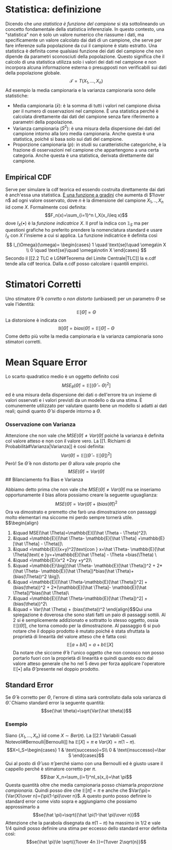 # Statistica: definizione
Dicendo che *una statistica è funzione del campione* si sta sottolineando un concetto fondamentale della statistica inferenziale. In questo contesto, una "statistica" non è solo un valore numerico che riassume i dati, ma specificamente un valore calcolato dai dati di un campione, che serve per fare inferenze sulla popolazione da cui il campione è stato estratto. 
Una statistica è definita come qualsiasi funzione dei dati del campione che non dipende da parametri sconosciuti della popolazione. Questo significa che il calcolo di una statistica utilizza solo i valori dei dati nel campione e non incorpora alcuna informazione esterna o presupposti non verificabili sui dati della popolazione globale.
$$\mathcal{T}=T(X_1,...,X_n)$$
Ad esempio la media campionaria e la varianza campionaria sono delle statistiche:
- Media campionaria ($\bar x$): è la somma di tutti i valori nel campione divisa per il numero di osservazioni nel campione. È una statistica perché è calcolata direttamente dai dati del campione senza fare riferimento a parametri della popolazione.
- Varianza campionaria ($S^2$): è una misura della dispersione dei dati del campione intorno alla loro media campionaria. Anche questa è una statistica, poiché si basa solo sui dati del campione.
- Proporzione campionaria ($p$): in studi su caratteristiche categoriche, è la frazione di osservazioni nel campione che appartengono a una certa categoria. Anche questa è una statistica, derivata direttamente dal campione.

## Empirical CDF
Serve per simulare la cdf teorica ed essendo costruita direttamente dai dati è anch'essa una statistica. <u>È una funzione a gradini</u> che aumenta di $1\over n$ ad ogni valore osservato, dove $n$ è la dimensione del campione $X_1,..,X_n$ iid come $X$. Formalmente così definita: $$F_n(x)=\sum_{i=1}^n I_X(x_i\leq x)$$dove $I_X(\bullet)$ è la *funzione indicatrice* $X$. Il prof la indica con $\mathbb{1}_S$ ma per questioni grafiche ho preferito prendere la nomenclatura standard e usare $I_X$ con $X$ l'insieme a cui si applica. La funzione indicatrice è definita così $$
I_{\Omega}(\omega)=
\begin{cases}
1 \quad \text{se}\quad \omega\in X \\
0 \quad \text{se}\quad \omega\notin X
\end{cases}
$$Secondo il [[2.2 TLC e LGN#Teorema del Limite Centrale|TLC]] la e.cdf tende alla cdf teorica. Dalla e.cdf posso calcolare i quantili empirici.

# Stimatori Corretti
Uno stimatore $\hat \Theta$ è *corretto* o *non distorto* (unbiased) per un parametro $\Theta$ se vale l'identità:$$\mathbb{E}[\hat \Theta]=\Theta$$La distorsione è indicata con $$\mathbb{B}[\hat \Theta]=bias(\hat \Theta)=\mathbb{E}[\hat \Theta]-\Theta$$Come detto più volte la media campionaria e la varianza campionaria sono stimatori corretti.
# Mean Square Error
Lo scarto quadratico medio è un oggetto definito così $$MSE_{\theta}(\hat \Theta)=\mathbb{E}[(\hat \Theta -\Theta)^2]$$ed è una misura della dispersione dei dati o dell'errore tra un insieme di valori osservati e i valori previsti da un modello o da una stima. È comunemente utilizzato  per valutare quanto bene un modello si adatti ai dati reali; quindi quanto $\hat \Theta$ si disperde intorno a $\Theta$.
### Osservazione con Varianza
Attenzione che non vale che $MSE(\hat \Theta)\not=Var(\hat \Theta)$ poiché la varianza è definita col valore atteso e non con il valore vero. La [[1. Richiami di Probabilità#Varianza|Varianza]] è così definita: $$Var(\hat \Theta)=\mathbb{E}\big[(\hat \Theta - \mathbb{E}[\Theta])^2\big]$$Però! Se $\hat \Theta$ è non distorto per $\Theta$ allora vale proprio che $$MSE(\hat \Theta)=Var(\hat \Theta)$$## Bilanciamento fra Bias e Varianza

Abbiamo detto prima che non vale che $MSE(\hat \Theta)\not=Var(\hat \Theta)$ ma se inseriamo opportunamente il bias allora possiamo creare la seguente uguaglianza: $$MSE(\hat \Theta)=Var(\hat \Theta)+\big(bias(\hat \theta)\big)^2$$Ora va dimostrato e premetto che farò una dimostrazione con passaggi molto elementari ma siccome mi perdo sempre tornerà utile. $$\begin{align}
1. &\quad MSE(\hat \Theta)=\mathbb{E}[(\hat \Theta - \Theta)^2]\\
2. &\quad =\mathbb{E}[(\hat \Theta- \mathbb{E}[\hat \Theta] +\mathbb{E}[\hat \Theta] - \Theta)]\\
3. &\quad =\mathbb{E}[(x+y)^2]\text{con } x=\hat \Theta- \mathbb{E}[\hat \Theta]\text{ e }y=+\mathbb{E}[\hat \Theta] - \Theta =bias(\Theta) \\
4.  &\quad =\mathbb{E}(x^2 +2xy +y^2)\\
5.  &\quad =\mathbb{E}\big[(\hat \Theta- \mathbb{E}[\hat \Theta])^2 + 2*(\hat \Theta- \mathbb{E}[\hat \Theta])*bias(\hat \Theta)+(bias(\Theta))^2 \big]\\
6.  &\quad =\mathbb{E}[(\hat \Theta-\mathbb{E}[\hat \Theta])^2] + (bias(\theta))^2 + 2*(\mathbb{E}[\hat \Theta]- \mathbb{E}[\hat \Theta])*bias(\hat \Theta)\\
7. &\quad =\mathbb{E}[(\hat \Theta-\mathbb{E}[\hat \Theta])^2] + (bias(\theta))^2\\
8. &\quad = Var(\hat \Theta) + (bias(\theta))^2
   \end{align}$$Qui una spiegazione è doverosa che sono stati fatti un paio di passaggi sottili. Al $2$ si è semplicemente addizionato e sottratto lo stesso oggetto, ossia $\mathbb{E}[(\hat \Theta)]$, che torna comodo per la dimostrazione. Al passaggio $6$ si può notare che il doppio prodotto è mutato poiché è stata sfruttata la proprietà di linearità del valore atteso che è fatta così:$$\mathbb{E}[a+bX]=a+b\mathbb{E}[X]$$Da notare che siccome $\hat \theta$ è l'unico oggetto che non conosco non posso portarlo fuori con la proprietà di linearità e quindi quando esco dal valore atteso generale che ho nel $5$ devo per forza applicare l'operatore $\mathbb{E}[\bullet]$ alla $\hat \Theta$ presente nel doppio prodotto. 

## Standard Error
Se $\hat \Theta$ è corretto per $\Theta$, l'errore di stima sarà controllato dalla sola varianza di $\hat \Theta$. Chiamo standard error la seguente quantità: $$se(\hat \theta)=\sqrt{Var(\hat \theta)}$$
### Esempio
Siano $\{X_1,...,X_n\}$ iid come $X\sim Ber(\pi)$. La [[2.1 Variabili Casuali Notevoli#Bernoulli|Bernoulli]] ha $\mathbb{E}[X]=\pi$ e $Var(X)=\pi(1-\pi)$. 
$$X=I_S=\begin{cases}
1 & \text{successo}=S\\
0 & \text{insuccesso}=\bar S
\end{cases}$$
Qui al posto di $\hat \Theta$ uso $\hat \pi$ perché siamo con una Bernoulli ed è giusto usare il cappello perché è stimatore corretto per $\pi$. $$\bar X_n=\sum_{i=1}^nI_s(x_i)=\hat \pi$$Questa quantità oltre che media campionaria posso chiamarla *proporzione campionaria*. Quindi posso dire che $\mathbb{E}[\hat \pi]= \pi$ e anche che $Var(\pi)={Var(X)\over n}={\pi(1-\pi)\over n}$. A questo punto posso definire lo standard error come visto sopra e aggiungiamo che possiamo approssimarlo a $$se(\hat \pi)=\sqrt{{\hat \pi(1-\hat \pi)\over n}}$$Attenzione che la parabola disegnata da $\pi(1-\pi)$ ha massimo in $1/2$ e vale $1/4$ quindi posso definire una stima per eccesso dello standard error definita così:$$se(\hat \pi)\le \sqrt{{1\over 4n }}={1\over 2\sqrt{n}}$$
